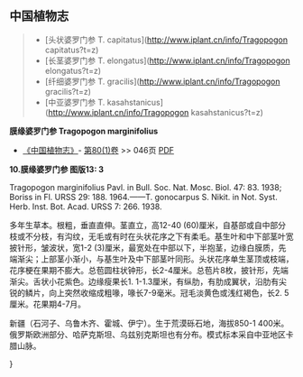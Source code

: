 

## 中国植物志

> * [头状婆罗门参  T.  capitatus](http://www.iplant.cn/info/Tragopogon capitatus?t=z)
> * [长茎婆罗门参  T.  elongatus](http://www.iplant.cn/info/Tragopogon elongatus?t=z)
> * [纤细婆罗门参  T.  gracilis](http://www.iplant.cn/info/Tragopogon gracilis?t=z)
> * [中亚婆罗门参  T.  kasahstanicus](http://www.iplant.cn/info/Tragopogon kasahstanicus?t=z)

**膜缘婆罗门参 Tragopogon marginifolius**

* [《中国植物志》](http://www.iplant.cn/frps)- [第80(1)卷](http://www.iplant.cn/frps/vol/80(1)) >> 046页 [PDF](http://www.iplant.cn/frps/pdf/80(1)/046a.PDF)

**10.膜缘婆罗门参 图版13: 3**

Tragopogon marginifolius Pavl. in Bull. Soc. Nat. Mosc. Biol. 47: 83. 1938; Boriss in Fl. URSS 29: 188. 1964.——T. gonocarpus S. Nikit. in Not. Syst. Herb. Inst. Bot. Acad. URSS 7: 266. 1938.

多年生草本。根粗，垂直直伸。茎直立，高12-40 (60)厘米，自基部或自中部分枝或不分枝，有沟纹，无毛或有时在头状花序之下有柔毛。基生叶和中下部茎叶宽披针形，皱波状，宽1-2 (3)厘米，最宽处在中部以下，半抱茎，边缘白膜质，先端渐尖；上部茎小渐小，与基生叶及中下部茎叶同形。头状花序单生茎顶或枝端，花序梗在果期不膨大。总苞圆柱状钟形，长2-4厘米。总苞片8枚，披针形，先端渐尖。舌状小花紫色。边缘瘦果长1. 1-1.3厘米，有纵肋，有肋成翼状，沿肋有尖锐的鳞片，向上突然收缩成粗喙，喙长7-9毫米。冠毛淡黄色或浅红褐色，长2. 5厘米。花果期4-7月。

新疆（石河子、乌鲁木齐、霍城、伊宁）。生于荒漠砾石地，海拔850-1 400米。俄罗斯欧洲部分、哈萨克斯坦、乌兹别克斯坦也有分布。模式标本采自中亚地区卡腊山脉。

}